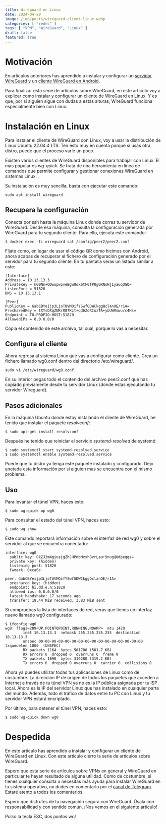 ```yaml
---
title: Wireguard en Linux
date: 2024-04-29
image: /img/posts/wireguard-client-linux.webp
categories: [ "redes" ]
tags: [ "VPN", "WireGuard", "Linux" ]
draft: false
featured: true
---
```


# Motivación

En artículos anteriores has aprendido a instalar y configurar un [servidor WireGuard](/post/2024/wireguard-server) y un [cliente WireGuard en Android](/post/2024/wireguard-client-android).

Para finalizar esta serie de artículos sobre WireGuard, en este articulo voy a explicar como instalar y configurar un cliente de WireGuard en Linux. Y es que, por si alguien sigue con dudas a estas alturas, WireGuard funciona especialmente bien con Linux.

# Instalación en Linux

Para instalar el cliente de WireGuard con Linux, voy a usar la distribución de Linux Ubuntu 22.04.4 LTS. Ten esto muy en cuenta porque si usas otra distro, puede que el proceso varíe un poco.

Existen varios clientes de WireGuard disponibles para trabajar con Linux. El mas popular es *wg-quick*. Se trata de una herramienta en linea de comandos que permite configurar y gestionar conexiones WireGuard en sistemas Linux.

Su instalación es muy sencilla, basta con ejecutar este comando:

```
sudo apt install wireguard
```

## Recupera la configuración

Conecta por ssh hasta la máquina Linux donde corres tu servidor de WireGuard. Desde esa máquina, consulta la configuración generada por WireGuard para tu segundo cliente. Para ello, ejecuta este comando:

```
$ docker exec -ti wireguard cat /config/peer2/peer2.conf
```

Fíjate como, en lugar de usar el código QR como hicimos con Android, ahora acabas de recuperar el fichero de configuración generado por el servidor para tu segundo cliente. En tu pantalla veras un listado similar a este:

```
[Interface]
Address = 10.13.13.3
PrivateKey = kG0Nn+ODwopwpveBgw0ok6tF0fP0gGRNoHj1yauqOGQ=
ListenPort = 51820
DNS = 10.13.13.1

[Peer]
PublicKey = GabCBYeijp3LjoTUVMOifYSwfGDWCkggQclanOE/r1A=
PresharedKey = tXYsDXqZNKrR87Kzt+qd6ZdRIuzTA+ybUWRmwu/c4Hs=
Endpoint = TU-PROPIO-HOST:51820
AllowedIPs = 0.0.0.0/0
```

Copia el contenido de este archivo, tal cual, porque lo vas a necesitar.

## Configura el cliente

Ahora regresa al sistema Linux que vas a configurar como cliente. Crea un fichero llamado wg0.conf dentro del directorio /etc/wireguard/.

```
sudo vi /etc/wireguard/wg0.conf
```

En su interior pegas todo el contenido del archivo peer2.conf que has copiado previamente desde tu servidor Linux (donde estas ejecutando tu servidor Wireguard).

## Pasos adicionales

En la máquina Ubuntu donde estoy instalando el cliente de WireGuard, he tenido que instalar el paquete *resolvconf*:

```
$ sudo apt-get install resolvconf
```

Después he tenido que reiniciar el servicio *systemd-resolved* de systemd:

```
$ sudo systemctl start systemd-resolved.service
$ sudo systemctl enable systemd-resolved.service
```

Puede que tu distro ya tenga este paquete instalado y configurado. Dejo anotada esta información por si alguien mas se encuentra con el mismo problema.

## Uso

Para levantar el túnel VPN, haces esto:

```
$ sudo wg-quick up wg0
```

Para consultar el estado del túnel VPN, haces esto:

```
$ sudo wg show
```

Este comando reportará información sobre el interfaz de red wg0 y sobre el servidor al que se encuentra conectado:

```
interface: wg0
  public key: CkZJ3m4giusjgZhJHPnbMxxh8vrLau+9nugQUdpeqgs=
  private key: (hidden)
  listening port: 51820
  fwmark: 0xca6c

peer: GabCBYeijp3LjoTUVMOifYSwfGDWCkggQclanOE/r1A=
  preshared key: (hidden)
  endpoint: hi.dd.e.n:51820
  allowed ips: 0.0.0.0/0
  latest handshake: 17 seconds ago
  transfer: 19.44 MiB received, 3.83 MiB sent
```

Si compruebas la lista de interfaces de red, veras que tienes un interfaz nuevo llamado wg0 configurado:

```
$ ifconfig wg0
wg0: flags=209<UP,POINTOPOINT,RUNNING,NOARP>  mtu 1420
        inet 10.13.13.3  netmask 255.255.255.255  destination 10.13.13.3
        unspec 00-00-00-00-00-00-00-00-00-00-00-00-00-00-00-00  txqueuelen 1000  (UNSPEC)
        RX packets 1164  bytes 501700 (501.7 KB)
        RX errors 0  dropped 0  overruns 0  frame 0
        TX packets 1690  bytes 319280 (319.2 KB)
        TX errors 0  dropped 0 overruns 0  carrier 0  collisions 0

```

Ahora ya puedes utilizar todas tus aplicaciones de Linux como de costumbre. La dirección IP de origen de todos los paquetes que acceden a Internet a través de tu túnel VPN ya no es la IP pública asignada por tu ISP local. Ahora es la IP del servidor Linux que has instalado en cualquier parte del mundo. Además, todo el tráfico de datos entre tu PC con Linux y tu servidor VPN estará encriptado.

Por último, para detener el túnel VPN, haces esto:

```
$ sudo wg-quick down wg0
```

# Despedida

En este articulo has aprendido a instalar y configurar un cliente de WireGuard en Linux. Con este articulo cierro la serie de artículos sobre WireGuard.

Espero que esta serie de artículos sobre VPNs en general y WireGuard en particular te hayan resultado de alguna utilidad. Como de costumbre, si tienes cualquier consulta o necesitas más ayuda para instalar WireGuard en tu sistema operativo, no dudes en comentarlo por el [canal de Telegram](https://t.me/lateclaescape). Estaré atento a todos los comentarios.

Espero que disfrutes de tu navegación segura con WireGuard. Úsala con responsabilidad y con sentido común. ¡Nos vemos en el siguiente articulo!

Pulso la tecla ESC, dos puntos wq!
